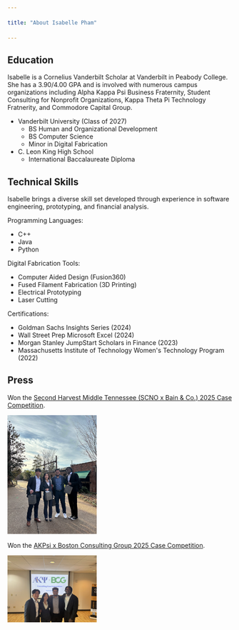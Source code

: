 ```yaml
---

title: "About Isabelle Pham"

---
```


## Education

Isabelle is a Cornelius Vanderbilt Scholar at Vanderbilt in Peabody College. She has a 3.90/4.00 GPA and is involved with numerous campus organizations including Alpha Kappa Psi Business Fraternity, Student Consulting for Nonprofit Organizations, Kappa Theta Pi Technology Fratnerity, and Commodore Capital Group. 

* Vanderbilt University (Class of 2027)
  * BS Human and Organizational Development
  * BS Computer Science
  * Minor in Digital Fabrication
* C. Leon King High School
  * International Baccalaureate Diploma

## Technical Skills

Isabelle brings a diverse skill set developed through experience in software engineering, prototyping, and financial analysis.

Programming Languages: 
* C++
* Java
* Python

Digital Fabrication Tools: 
* Computer Aided Design (Fusion360)
* Fused Filament Fabrication (3D Printing)
* Electrical Prototyping
* Laser Cutting

Certifications: 
* Goldman Sachs Insights Series (2024)
* Wall Street Prep Microsoft Excel (2024)
* Morgan Stanley JumpStart Scholars in Finance (2023)
* Massachusetts Institute of Technology Women's Technology Program (2022)

## Press 

Won the [Second Harvest Middle Tennessee (SCNO x Bain & Co.) 2025 Case Competition](https://www.instagram.com/p/DGtWzmVSsja/?utm_source=ig_web_copy_link&igsh=MzRlODBiNWFlZA==).

<img src="/assets/img/SCNOCaseComp.JPG" alt="SCNO Case Comp" style="width:200px;"/>

Won the [AKPsi x Boston Consulting Group 2025 Case Competition](https://www.instagram.com/p/DHyhia8x-mI/?utm_source=ig_web_button_share_sheet&igsh=MzRlODBiNWFlZA==).

<img src="/assets/img/AKPsiCaseComp.JPG" alt="AKPsi Case Comp" style="width:200px;"/>
